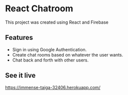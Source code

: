 # React Chatroom
This project was created using React and Firebase

## Features
<ul>
  <li>Sign in using Google Authentication.</li>
  <li>Create chat rooms based on whatever the user wants.</li>
  <li>Chat back and forth with other users.</li>
</ul>


## See it live
https://immense-taiga-32406.herokuapp.com/
